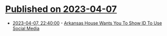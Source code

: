 # [Published on 2023-04-07](index.md)

* [2023-04-07, 22:40:00](https://tech.slashdot.org/story/23/04/07/2022244/arkansas-house-wants-you-to-show-id-to-use-social-media?utm_source=rss1.0mainlinkanon&utm_medium=feed) - [Arkansas House Wants You To Show ID To Use Social Media](https://tech.slashdot.org/story/23/04/07/2022244/arkansas-house-wants-you-to-show-id-to-use-social-media?utm_source=rss1.0mainlinkanon&utm_medium=feed)
